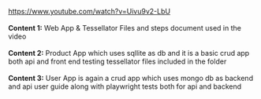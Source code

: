 https://www.youtube.com/watch?v=Uivu9v2-LbU
<br/><br/>
<b>Content 1:</b> Web App & Tessellator Files and steps document used in the video
<br/><br/>
<b>Content 2:</b> Product App which uses sqllite as db and it is a basic crud app both api and front end testing tessellator files included in the folder
<br/><br/>
<b>Content 3:</b> User App is again a crud app which uses mongo db as backend and api user guide along with playwright tests both for api and backend
